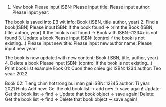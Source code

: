 1. New book
Please input ISBN: 
Please input title: 
Please input author: 
Please input year: 

The book is saved into DB wit info: Book {ISBN, title, author, year}
2. Find a book(ISBN)
Please input ISBN: 
If the book found -> print the Book {ISBN, title, author, year}
If the book is not found -> Book with ISBN <1234> is not found
3. Update a book
Please input ISBN: 
    (control if the book is not existing...)
Please input new title: 
Please input new author name: 
Please input new year: 

The book is now updated with new content: Book {ISBN, title, author, year}
4. Delete a book
Please input ISBN: 
    (control if the book is not existing...)
Print book list example
Book 01: Cuon theo chieu gio
    ISBN: 1234
    author: Teo
    year: 2022
    
Book 02: Tieng chim hot trong bui man gai
    ISBN: 12345
    author: Ti
    year: 2021
Hints
Add new: Get the old book list -> add new -> save again!
Update: Get the book list -> find -> Update that book object -> save again!
Delete: Get the book list -> find -> Delete that book object -> save again!